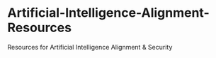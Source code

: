 # Artificial-Intelligence-Alignment-Resources
Resources for Artificial Intelligence Alignment & Security
